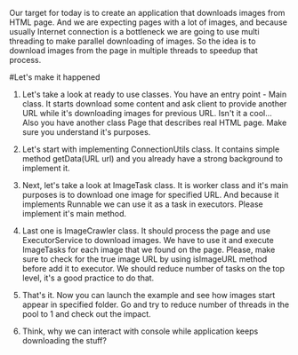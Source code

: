 Our target for today is to create an application that downloads images from HTML page. And we are expecting pages with a lot of images, and because usually Internet connection is a bottleneck we are going to use multi threading to make parallel downloading of images. So the idea is to download images from the page in multiple threads to speedup that process.

#Let's make it happened

1. Let's take a look at ready to use classes. You have an entry point - Main class. It starts download some content and ask client to provide another URL while it's downloading images for previous URL. Isn't it a cool...
   Also you have another class Page that describes real HTML page. Make sure you understand it's purposes.

2. Let's start with implementing ConnectionUtils class. It contains simple method getData(URL url) and you already have a strong background to implement it.

3. Next, let's take a look at ImageTask class. It is worker class and it's main purposes is to download one image for specified URL. And because it implements Runnable we can use it as a task in executors. Please implement it's main method.

4. Last one is ImageCrawler class. It should process the page and use ExecutorService to download images. We have to use it and execute ImageTasks for each image that we found on the page. Please, make sure to check for the true image URL by using isImageURL method before add it to executor. We should reduce number of tasks on the top level, it's a good practice to do that.

5. That's it. Now you can launch the example and see how images start appear in specified folder. Go and try to reduce number of threads in the pool to 1 and check out the impact.

6. Think, why we can interact with console while application keeps downloading the stuff?